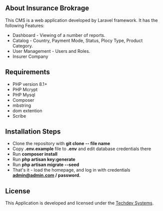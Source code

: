 ## About Insurance Brokrage

This CMS is a web application developed by Laravel framework. It has the following Features:

- Dashboard - Viewing of a number of reports.
- Catalog - Country, Payment Mode, Status, Plocy Type, Product Category.
- User Management - Users and Roles.
- Insurer Company



## Requirements

- PHP version 8.1+
- PHP Mcrypt
- PHP Mysql
- Composer
- mbstring
- dom extention
- Scribe

## Installation Steps

- Clone the repository with **git clone -- file name**
- Copy **.env.example** file to **.env** and edit database credentials there
- Run **composer install**
- Run **php artisan key:generate**
- Run **php artisan migrate --seed**
- That's it - load the homepage, and log in with credentials **admin@admin.com / password.**

## License

This Application is developed and licensed under the [Techdev Systems](https:techdevsystems.co.ke).